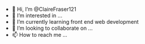- 👋 Hi, I’m @ClaireFraser121
- 👀 I’m interested in ...
- 🌱 I’m currently learning front end web development 
- 💞️ I’m looking to collaborate on ...
- 📫 How to reach me ...

<!---
ClaireFraser121/ClaireFraser121 is a ✨ special ✨ repository because its `README.md` (this file) appears on your GitHub profile.
You can click the Preview link to take a look at your changes.
--->
